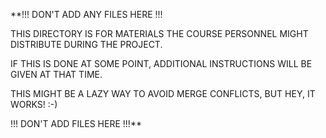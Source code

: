 **!!! DON'T ADD ANY FILES HERE !!!

THIS DIRECTORY IS FOR MATERIALS THE COURSE PERSONNEL MIGHT DISTRIBUTE DURING THE PROJECT.

IF THIS IS DONE AT SOME POINT, ADDITIONAL INSTRUCTIONS WILL BE GIVEN AT THAT TIME.

THIS MIGHT BE A LAZY WAY TO AVOID MERGE CONFLICTS, BUT HEY, IT WORKS! :-)

!!! DON'T ADD FILES HERE !!!**
